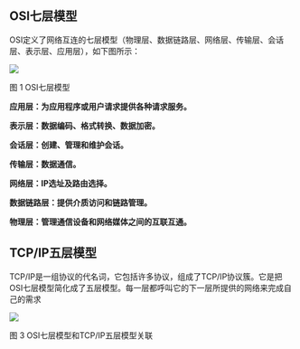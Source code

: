 ## OSI七层模型

OSI定义了网络互连的七层模型（物理层、数据链路层、网络层、传输层、会话层、表示层、应用层），如下图所示：

  

![](https://pic4.zhimg.com/80/v2-794aa7d2b0da939f8559f29ae28136c7_720w.webp)

图 1 OSI七层模型

**应用层：为应用程序或用户请求提供各种请求服务。** 

**表示层：数据编码、格式转换、数据加密。**

**会话层：创建、管理和维护会话。**

**传输层：数据通信。** 

**网络层：IP选址及路由选择。**

**数据链路层：提供介质访问和链路管理。** 

**物理层：管理通信设备和网络媒体之间的互联互通。**

## TCP/IP五层模型

TCP/IP是一组协议的代名词，它包括许多协议，组成了TCP/IP协议簇。它是把OSI七层模型简化成了五层模型。每一层都呼叫它的下一层所提供的网络来完成自己的需求

  

![](https://pic2.zhimg.com/80/v2-c29b86bf577e18f4c94bef7b84d590e9_720w.webp)

  

图 3 OSI七层模型和TCP/IP五层模型关联
